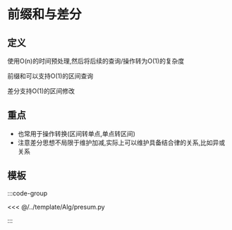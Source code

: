 # 前缀和与差分

## 定义
使用O(n)的时间预处理,然后将后续的查询/操作转为O(1)的复杂度

前缀和可以支持O(1)的区间查询

差分支持O(1)的区间修改

## 重点

- 也常用于操作转换(区间转单点,单点转区间)
- 注意差分思想不局限于维护加减,实际上可以维护具备结合律的关系,比如异或关系

## 模板

:::code-group

<<< @/../template/Alg/presum.py

:::